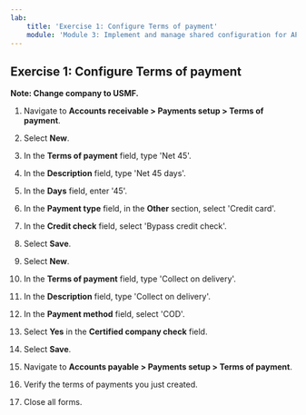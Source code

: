 ```yaml
---
lab:
    title: 'Exercise 1: Configure Terms of payment'
    module: 'Module 3: Implement and manage shared configuration for AP and AR'
---
```



## Exercise 1: Configure Terms of payment

**Note: Change company to USMF.**

1. Navigate to **Accounts receivable &gt; Payments setup &gt; Terms of payment**.

2. Select **New**.

3. In the **Terms of payment** field, type 'Net 45'.

4. In the **Description** field, type 'Net 45 days'.

5. In the **Days** field, enter '45'.

6. In the **Payment type** field, in the **Other** section, select 'Credit card'.

7. In the **Credit check** field, select 'Bypass credit check'.

8. Select **Save**.

9. Select **New**.

10. In the **Terms of payment** field, type 'Collect on delivery'.

11. In the **Description** field, type 'Collect on delivery'.

12. In the **Payment method** field, select 'COD'.

13. Select **Yes** in the **Certified company check** field.

14. Select **Save**.

15. Navigate to **Accounts payable &gt; Payments setup &gt; Terms of payment**.

16. Verify the terms of payments you just created.

17. Close all forms.
